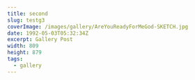```yaml
---
title: second
slug: testg3
coverImage: /images/gallery/AreYouReadyForMeGod-SKETCH.jpg
date: 1992-05-03T05:32:34Z
excerpt: Gallery Post
width: 809
height: 879
tags:
  - gallery
---
```

